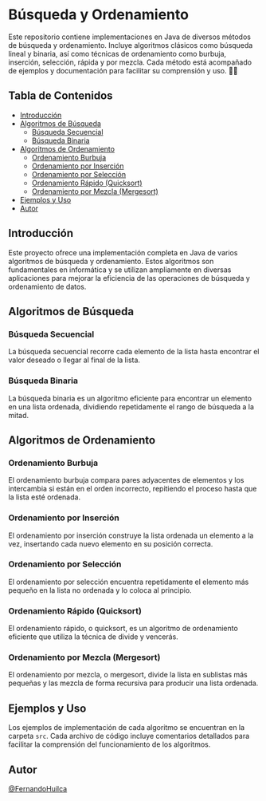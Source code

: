 # Búsqueda y Ordenamiento

Este repositorio contiene implementaciones en Java de diversos métodos de búsqueda y ordenamiento. Incluye algoritmos clásicos como búsqueda lineal y binaria, así como técnicas de ordenamiento como burbuja, inserción, selección, rápida y por mezcla. Cada método está acompañado de ejemplos y documentación para facilitar su comprensión y uso. 📌🔁

## Tabla de Contenidos

- [Introducción](#introducción)
- [Algoritmos de Búsqueda](#algoritmos-de-búsqueda)
  - [Búsqueda Secuencial](#búsqueda-secuencial)
  - [Búsqueda Binaria](#búsqueda-binaria)
- [Algoritmos de Ordenamiento](#algoritmos-de-ordenamiento)
  - [Ordenamiento Burbuja](#ordenamiento-burbuja)
  - [Ordenamiento por Inserción](#ordenamiento-por-inserción)
  - [Ordenamiento por Selección](#ordenamiento-por-selección)
  - [Ordenamiento Rápido (Quicksort)](#ordenamiento-rápido-quicksort)
  - [Ordenamiento por Mezcla (Mergesort)](#ordenamiento-por-mezcla-mergesort)
- [Ejemplos y Uso](#ejemplos-y-uso)
- [Autor](#autor)

## Introducción

Este proyecto ofrece una implementación completa en Java de varios algoritmos de búsqueda y ordenamiento. Estos algoritmos son fundamentales en informática y se utilizan ampliamente en diversas aplicaciones para mejorar la eficiencia de las operaciones de búsqueda y ordenamiento de datos.

## Algoritmos de Búsqueda

### Búsqueda Secuencial

La búsqueda secuencial recorre cada elemento de la lista hasta encontrar el valor deseado o llegar al final de la lista.

### Búsqueda Binaria

La búsqueda binaria es un algoritmo eficiente para encontrar un elemento en una lista ordenada, dividiendo repetidamente el rango de búsqueda a la mitad.

## Algoritmos de Ordenamiento

### Ordenamiento Burbuja

El ordenamiento burbuja compara pares adyacentes de elementos y los intercambia si están en el orden incorrecto, repitiendo el proceso hasta que la lista esté ordenada.

### Ordenamiento por Inserción

El ordenamiento por inserción construye la lista ordenada un elemento a la vez, insertando cada nuevo elemento en su posición correcta.

### Ordenamiento por Selección

El ordenamiento por selección encuentra repetidamente el elemento más pequeño en la lista no ordenada y lo coloca al principio.

### Ordenamiento Rápido (Quicksort)

El ordenamiento rápido, o quicksort, es un algoritmo de ordenamiento eficiente que utiliza la técnica de divide y vencerás.

### Ordenamiento por Mezcla (Mergesort)

El ordenamiento por mezcla, o mergesort, divide la lista en sublistas más pequeñas y las mezcla de forma recursiva para producir una lista ordenada.

## Ejemplos y Uso

Los ejemplos de implementación de cada algoritmo se encuentran en la carpeta `src`. Cada archivo de código incluye comentarios detallados para facilitar la comprensión del funcionamiento de los algoritmos.

## Autor

[@FernandoHuilca](https://github.com/FernandoHuilca)
